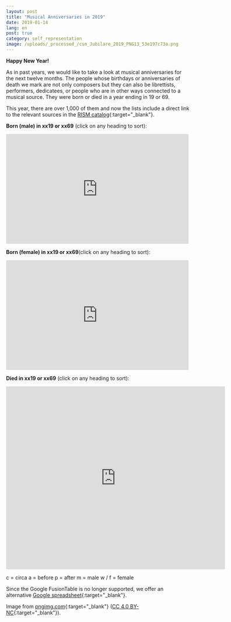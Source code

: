 ```yaml
---
layout: post
title: "Musical Anniversaries in 2019"
date: 2019-01-14
lang: en
post: true
category: self_representation
image: /uploads/_processed_/csm_Jubilare_2019_PNG13_53e197c73a.png
---
```



**Happy New Year!**

As in past years, we would like to take a look at musical anniversaries for the next twelve months. The people whose birthdays or anniversaries of death we mark are not only composers but they can also be librettists, performers, dedicatees, or people who are in other ways connected to a musical source. They were born or died in a year ending in 19 or 69.

This year, there are over 1,000 of them and now the lists include a direct link to the relevant sources in the [RISM catalog](https://opac.rism.info/){:target="_blank"}.



**Born (male) in xx19 or xx69** (click on any heading to sort):

<iframe width="500" height="300" scrolling="yes" frameborder="no" src="https://fusiontables.google.com/embedviz?viz=GVIZ&amp;t=TABLE&amp;q=select+col0%2C+col1%2C+col2+from+1wNjNF-vUfyXnYmd1VLRgGs7vHKbYOEuRUWd-aEOa&amp;containerId=googft-gviz-canvas"></iframe>



**Born (female) in xx19 or xx69**(click on any heading to sort):

<iframe width="500" height="300" scrolling="yes" frameborder="no" src="https://fusiontables.google.com/embedviz?viz=GVIZ&amp;t=TABLE&amp;q=select+col0%2C+col1%2C+col2+from+160uhPgYDNL4F5Kn06pdz_wT1QIicnwI1yMv2aU8M&amp;containerId=googft-gviz-canvas"></iframe>



**Died in xx19 or xx69** (click on any heading to sort):

<iframe width="600" height="500" scrolling="yes" frameborder="no" src="https://fusiontables.google.com/embedviz?viz=GVIZ&amp;t=TABLE&amp;q=select+col0%2C+col1%2C+col2%2C+col3+from+1AlNG_rBb3cRc8JfzO5ZgN2x3v0HgjrDAgPtyq8AT&amp;containerId=googft-gviz-canvas"></iframe>

c = circa
a = before
p = after
m = male
w / f = female



Since the Google FusionTable is no longer supported, we offer an alternative [Google spreadsheet](https://docs.google.com/spreadsheets/d/1S2a8yfSkNXQFWQDN7Jb2BiAKRmP0reI1dmTpgNgaPr8/edit?usp=sharing){:target="_blank"}.





Image from [pngimg.com](http://pngimg.com/download/68427){:target="_blank"} ([CC 4.0 BY-NC](https://creativecommons.org/licenses/by-nc/4.0/){:target="_blank"}).



<script type="text/javascript">var switchTo5x=true;</script><script type="text/javascript" src="http://w.sharethis.com/button/buttons.js"></script><script type="text/javascript">stLight.options({publisher: "9b601438-1ce1-49d8-bfd7-9cff5df54c17", doNotHash: false, doNotCopy: false, hashAddressBar: false});</script>




